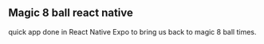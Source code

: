 ## Magic 8 ball react native

quick app done in React Native Expo to bring us back to magic 8 ball times.
